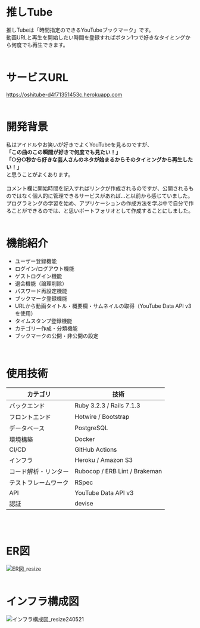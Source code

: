# 推しTube
推しTubeは「時間指定のできるYouTubeブックマーク」です。<br>
動画URLと再生を開始したい時間を登録すればボタン1つで好きなタイミングから何度でも再生できます。
<br>
<br>

# サービスURL
https://oshitube-d4f71351453c.herokuapp.com
<br>
<br>

# 開発背景
私はアイドルやお笑いが好きでよくYouTubeを見るのですが、<br>
<b>「この曲のこの瞬間が好きで何度でも見たい！」</b><br>
<b>「○分○秒から好きな芸人さんのネタが始まるからそのタイミングから再生したい！」</b><br>
と思うことがよくあります。<br>
<br>
コメント欄に開始時間を記入すればリンクが作成されるのですが、公開されるものではなく個人的に管理できるサービスがあれば…と以前から感じていました。<br>
プログラミングの学習を始め、アプリケーションの作成方法を学ぶ中で自分で作ることができるのでは、と思いポートフォリオとして作成することにしました。
<br>
<br>

# 機能紹介
- ユーザー登録機能
- ログイン/ログアウト機能
- ゲストログイン機能
- 退会機能（論理削除）
- パスワード再設定機能
- ブックマーク登録機能
- URLから動画タイトル・概要欄・サムネイルの取得（YouTube Data API v3を使用）
- タイムスタンプ登録機能
- カテゴリー作成・分類機能
- ブックマークの公開・非公開の設定
<br>

# 使用技術
| カテゴリ | 技術 |
| ---- | ---- |
| バックエンド | Ruby 3.2.3 / Rails 7.1.3 |
| フロントエンド | Hotwire / Bootstrap |
| データベース | PostgreSQL |
| 環境構築 | Docker |
| CI/CD | GitHub Actions |
| インフラ | Heroku / Amazon S3 |
| コード解析・リンター | Rubocop / ERB Lint / Brakeman |
| テストフレームワーク | RSpec |
| API | YouTube Data API v3 |
| 認証 | devise |
<br>
<br>

# ER図
![ER図_resize](https://github.com/minamimishima/oshitube/assets/146907532/30a2f0ea-b506-4af2-847a-d2d0b9d84a58)
<br>
<br>

# インフラ構成図
![インフラ構成図_resize240521](https://github.com/minamimishima/oshitube/assets/146907532/9a5e1227-2e97-4fc1-ab2c-bef254f87324)
